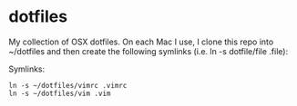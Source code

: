 # dotfiles

My collection of OSX dotfiles.  On each Mac I use, I clone this repo into ~/dotfiles and then create the following symlinks (i.e. ln -s dotfile/file .file):

Symlinks:

```
ln -s ~/dotfiles/vimrc .vimrc
ln -s ~/dotfiles/vim .vim
```
